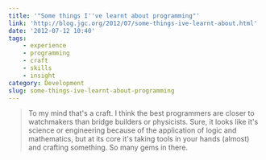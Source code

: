 ```yaml
---
title: '"Some things I''ve learnt about programming"'
link: 'http://blog.jgc.org/2012/07/some-things-ive-learnt-about.html'
date: '2012-07-12 10:40'
tags:
    - experience
    - programming
    - craft
    - skills
    - insight
category: Development
slug: some-things-ive-learnt-about-programming
---
```


> To my mind that's a craft. I think the best programmers are closer to watchmakers than bridge builders or physicists. Sure, it looks like it's science or engineering because of the application of logic and mathematics, but at its core it's taking tools in your hands (almost) and crafting something.
So many gems in there.
